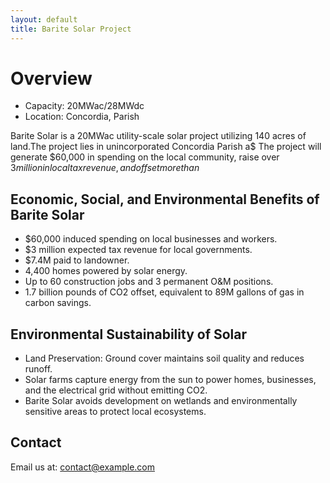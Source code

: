 ```yaml
---
layout: default
title: Barite Solar Project
---
```


# Overview

- Capacity: 20MWac/28MWdc
- Location: Concordia, Parish

Barite Solar is a 20MWac utility-scale solar project utilizing 140 acres of land.The project lies in unincorporated Concordia Parish a$
The project will generate $60,000 in spending on the local community, raise over $3 million in local tax revenue, and offset more than$

## Economic, Social, and Environmental Benefits of Barite Solar

- $60,000 induced spending on local businesses and workers.
- $3 million expected tax revenue for local governments.
- $7.4M paid to landowner.
- 4,400 homes powered by solar energy.
- Up to 60 construction jobs and 3 permanent O&M positions.
- 1.7 billion pounds of CO2 offset, equivalent to 89M gallons of gas in carbon savings.

## Environmental Sustainability of Solar
- Land Preservation: Ground cover maintains soil quality and reduces runoff.
- Solar farms capture energy from the sun to power homes, businesses, and the electrical grid without emitting CO2.
- Barite Solar avoids development on wetlands and environmentally sensitive areas to protect local ecosystems.

## Contact
Email us at: contact@example.com


